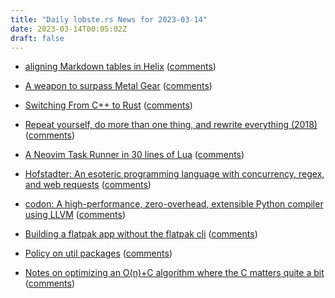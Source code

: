 ```yaml
---
title: "Daily lobste.rs News for 2023-03-14"
date: 2023-03-14T00:05:02Z
draft: false
---
```






- [aligning Markdown tables in Helix](https://bytes.zone/posts/aligning-markdown-tables-in-helix/)
  ([comments](https://lobste.rs/s/fqgzrk/aligning_markdown_tables_helix))



- [A weapon to surpass Metal Gear](https://xeiaso.net/blog/a-weapon-to-surpass-metal-gear)
  ([comments](https://lobste.rs/s/dcceyb/weapon_surpass_metal_gear))



- [Switching From C++ to Rust](https://laplab.me/posts/switching-from-cpp-to-rust/)
  ([comments](https://lobste.rs/s/aszkl9/switching_from_c_rust))



- [Repeat yourself, do more than one thing, and rewrite everything (2018)](https://programmingisterrible.com/post/176657481103/repeat-yourself-do-more-than-one-thing-and)
  ([comments](https://lobste.rs/s/ibticd/repeat_yourself_do_more_than_one_thing))



- [A Neovim Task Runner in 30 lines of Lua](https://www.hillelwayne.com/post/task-runner-neovim/)
  ([comments](https://lobste.rs/s/4xu1zb/neovim_task_runner_30_lines_lua))



- [Hofstadter: An esoteric programming language with concurrency, regex, and web requests](https://austinhenley.com/blog/hofstadter.html)
  ([comments](https://lobste.rs/s/iyublc/hofstadter_esoteric_programming))



- [codon: A high-performance, zero-overhead, extensible Python compiler using LLVM](https://github.com/exaloop/codon)
  ([comments](https://lobste.rs/s/4isnaa/codon_high_performance_zero_overhead))



- [Building a flatpak app without the flatpak cli](https://ranfdev.com/blog/building-a-flatpak-app-without-the-flatpak-cli/)
  ([comments](https://lobste.rs/s/jhb1xn/building_flatpak_app_without_flatpak_cli))



- [Policy on util packages](https://brandur.org/fragments/policy-on-util-packages)
  ([comments](https://lobste.rs/s/czi8ku/policy_on_util_packages))



- [Notes on optimizing an O(n)+C algorithm where the C matters quite a bit](https://boston.conman.org/2023/03/13.2)
  ([comments](https://lobste.rs/s/ojiuck/notes_on_optimizing_o_n_c_algorithm_where_c))


